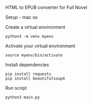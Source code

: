 HTML to EPUB converter for Full Novel

Setup - mac os

Create a virtual environment
```
python3 -m venv myenv
```

Activate your virtual environment
```
source myenv/bin/activate
```
Install dependencies
```
pip install requests
pip install beautifulsoup4
```
Run script
```
python3 main.py
```

